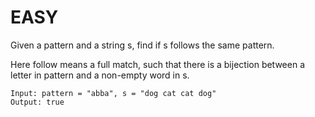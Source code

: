 # EASY

Given a pattern and a string s, find if s follows the same pattern.

Here follow means a full match, such that there is a bijection between a letter in pattern and a non-empty word in s.

 
```
Input: pattern = "abba", s = "dog cat cat dog"
Output: true
```
